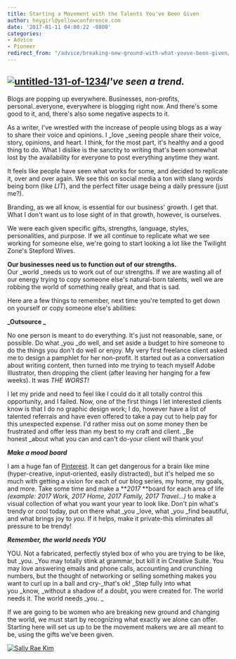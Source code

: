 ```yaml
---
title: Starting a Movement with the Talents You've Been Given
author: heygirl@yellowconference.com
date: '2017-01-11 04:00:22 -0800'
categories:
- Advice
- Pioneer
redirect_from: "/advice/breaking-new-ground-with-what-youve-been-given/"
---
```


## [![untitled-131-of-1234](http://yellowconference.com/wp-content/uploads/2017/01/untitled-131-of-1234.jpg)](http://yellowconference.com/wp-content/uploads/2017/01/untitled-131-of-1234.jpg)_**I've seen a trend.**_

Blogs are popping up everywhere. Businesses, non-profits, personal..everyone, everywhere is blogging right now. And there's some good to it, and, there's also some negative aspects to it.

As a writer, I've wrestled with the increase of people using blogs as a way to share their voice and opinions. I _love _seeing people share their voice, story, opinions, and heart. I think, for the most part, it's healthy and a good thing to do. What I dislike is the sanctity to writing that's been somewhat lost by the availability for everyone to post everything anytime they want.

It feels like people have seen what works for some, and decided to replicate it, over and over again. We see this on social media a ton with slang words being born (like _LIT_), and the perfect filter usage being a daily pressure (just me?).

Branding, as we all know, is essential for our business' growth. I get that. What I don't want us to lose sight of in that growth, however, is ourselves.[  
](http://yellowconference.com/wp-content/uploads/2017/01/untitled-110-of-1234.jpg)

We were each given specific gifts, strengths, language, styles, personalities, and purpose. If we all continue to replicate what we see working for someone else, we're going to start looking a lot like the Twilight Zone's Stepford Wives.

**Our businesses need us to function out of our strengths.** Our _world _needs us to work out of our strengths. If we are wasting all of our energy trying to copy someone else's natural-born talents, well we are robbing the world of something really great, and that is sad.[  
](http://yellowconference.com/wp-content/uploads/2017/01/untitled-134-of-1234.jpg)

Here are a few things to remember, next time you're tempted to get down on yourself or copy someone else's abilities:

**_Outsource _**

No one person is meant to do everything. It's just not reasonable, sane, or possible. Do what _you _do well, and set aside a budget to hire someone to do the things you don't do well or enjoy. My very first freelance client asked me to design a pamphlet for her non-profit. It started out as a conversation about writing content, then turned into me trying to teach myself Adobe Illustrator, then dropping the client (after leaving her hanging for a few weeks). It was _THE WORST!_

I let my pride and need to feel like I could do it all totally control this opportunity, and I failed. Now, one of the first things I let interested clients know is that I do no graphic design work; I do, however have a list of talented referrals and have even offered to take a pay cut to help pay for this unexpected expense. I'd rather miss out on some money then be frustrated and offer less than my best to my craft and client. _Be honest _about what you can and can't do-your client will thank you!

_**Make a mood board**_

I am a huge fan of [Pinterest](https://www.pinterest.com/sallyraekim/). It can get dangerous for a brain like mine (hyper-creative, input-oriented, easily distracted), but it's helped me so much with getting a vision for each of our blog series, my home, my goals, and more. Take some time and make a **_2017_ **board for each area of life _(example: 2017 Work, 2017 Home, 2017 Family, 2017 Travel...)_ to make a visual collection of what you want your year to look like. Don't pin what's trendy or cool today, put on there what _you _love, what _you _find beautiful, and what brings joy to _you_. If it helps, make it private-this eliminates all pressure to be trendy!

_**Remember, the world needs YOU**_

YOU. Not a fabricated, perfectly styled box of who you are trying to be like, but _you. _You may totally stink at grammar, but kill it in Creative Suite. You may love answering emails and phone calls, accounting and crunching numbers, but the thought of networking or selling something makes you want to curl up in a ball and cry-_that's ok! _Step fully into what you _know, _without a shadow of a doubt, you were created for. The world needs it. The world needs _you. _

If we are going to be women who are breaking new ground and changing the world, we must start by recognizing what exactly we alone can offer. Starting here will set us up to be the movement makers we are all meant to be, using the gifts we've been given.

[![Sally Rae Kim](http://yellowconference.com/wp-content/uploads/2016/11/Sally-Kim-Bio.jpg)](https://lettersfromamister.com/)
